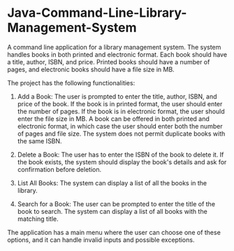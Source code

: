# Java-Command-Line-Library-Management-System
A command line application for a library management system. The system handles books in both printed and electronic format. Each book should have a title, author, ISBN, and price. Printed books should have a number of pages, and electronic books should have a file size in MB.

The project has the following functionalities:

1. Add a Book:
The user is prompted to enter the title, author, ISBN, and price of the book.
If the book is in printed format, the user should enter the number of pages.
If the book is in electronic format, the user should enter the file size in MB. A book can be offered in both printed and electronic format, in which case the user should enter
both the number of pages and file size. The system does not permit duplicate books with the same ISBN.

2. Delete a Book:
The user has to enter the ISBN of the book to delete it.
If the book exists, the system should display the book's details and ask for confirmation before
deletion.

3. List All Books:
The system can display a list of all the books in the library.

4. Search for a Book:
The user can be prompted to enter the title of the book to search. The system can display a list of all books with the matching title.

The application has a main menu where the user can choose one of these options, and it
can handle invalid inputs and possible exceptions.
